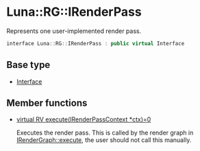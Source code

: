 # Luna::RG::IRenderPass
Represents one user-implemented render pass. 

```c++
interface Luna::RG::IRenderPass : public virtual Interface
```

## Base type
* [Interface](struct_luna_1_1_interface.md)
## Member functions
* [virtual RV execute(IRenderPassContext *ctx)=0](struct_luna_1_1_r_g_1_1_i_render_pass_1ae9f98174b53e570fefb1749fd35f4c8e.md)

    Executes the render pass. This is called by the render graph in [IRenderGraph::execute](struct_luna_1_1_r_g_1_1_i_render_graph_1a3d0d87f0163abaa978da54d1ba45610c.md), the user should not call this manually. 

